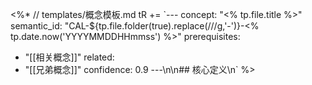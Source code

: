<%*
// templates/概念模板.md
tR += `---
concept: "<% tp.file.title %>"
semantic_id: "CAL-${tp.file.folder(true).replace(/\//g,'-')}-<% tp.date.now('YYYYMMDDHHmmss') %>"
prerequisites: 
  - "[[相关概念]]"
related:
  - "[[兄弟概念]]"
confidence: 0.9
---\n\n## 核心定义\n`
%>
